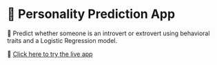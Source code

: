 # 🧠 Personality Prediction App

🎯 Predict whether someone is an introvert or extrovert using behavioral traits and a Logistic Regression model.

🚀 [Click here to try the live app](https://personality-predictorgit-6yr722scsz845bfc7cnp89.streamlit.app/)
